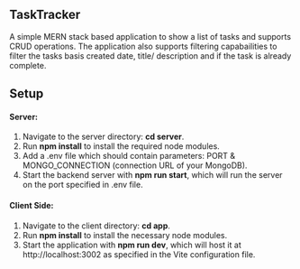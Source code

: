 ## TaskTracker

A simple MERN stack based application to show a list of tasks and supports CRUD operations. The application also supports filtering capabailities to filter the tasks basis created date, title/ description and if the task is already complete.

## Setup
#### Server:
1. Navigate to the server directory: **cd server**.
2. Run **npm install** to install the required node modules.
3. Add a .env file which should contain parameters: PORT & MONGO_CONNECTION (connection URL of your MongoDB).
4. Start the backend server with **npm run start**, which will run the server on the port specified in .env file.

#### Client Side:
1. Navigate to the client directory: **cd app**.
2. Run **npm install** to install the necessary node modules.
3. Start the application with **npm run dev**, which will host it at http://localhost:3002 as specified in the Vite configuration file.

